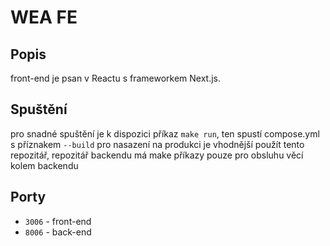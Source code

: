 # WEA FE

## Popis
front-end je psan v Reactu s frameworkem Next.js.

## Spuštění
pro snadné spuštění je k dispozici příkaz `make run`, ten spustí compose.yml s příznakem `--build`
pro nasazení na produkci je vhodnější použít tento repozitář, repozitář backendu má make příkazy pouze pro obsluhu věcí kolem backendu

## Porty
- `3006` - front-end
- `8006` - back-end